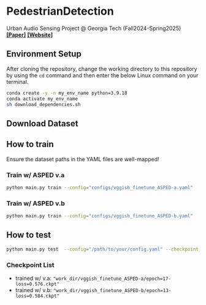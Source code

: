 # PedestrianDetection
Urban Audio Sensing Project @ Georgia Tech (Fall2024-Spring2025)
[**[Paper]**](https://arxiv.org/abs/2309.06531)
[**[Website]**](https://urbanaudiosensing.github.io/)

## Environment Setup
After cloning the repository, change the working directory to this repository by using the `cd` command and then enter the below Linux command on your terminal.
```bash
conda create -y -n my_env_name python=3.9.18
conda activate my_env_name
sh download_dependencies.sh
```
## Download Dataset

## How to train
Ensure the dataset paths in the YAML files are well-mapped!
### Train w/ ASPED v.a
```bash
python main.py train --config="configs/vggish_finetune_ASPED-a.yaml"
```
### Train w/ ASPED v.b
```bash
python main.py train --config="configs/vggish_finetune_ASPED-b.yaml"
```

## How to test
```bash
python main.py test  --config="/path/to/your/config.yaml" --checkpoint_path="/path/to/your/checkpoint.ckpt"
```
### Checkpoint List
- trained w/ v.a: `"work_dir/vggish_finetune_ASPED-a/epoch=17-loss=0.576.ckpt"`
- trained w/ v.b: `"work_dir/vggish_finetune_ASPED-b/epoch=13-loss=0.584.ckpt"`
